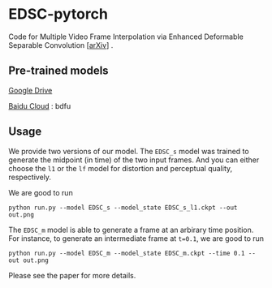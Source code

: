 # EDSC-pytorch
Code for Multiple Video Frame Interpolation via Enhanced Deformable Separable Convolution [[arXiv](https://arxiv.org/abs/2006.08070)] .

Pre-trained models
---
[Google Drive](https://drive.google.com/drive/folders/1iv4_34clpnjM2af34_qdoEpEzblMMNrW?usp=sharing)

[Baidu Cloud](https://pan.baidu.com/s/1kC7dEN2ZsMS7IdOLXVuDGQ) : bdfu

Usage
---
We provide two versions of our model. The `EDSC_s` model was trained to generate the midpoint (in time) of the two input frames. And you can either choose the `l1` or the `lf` model for distortion and perceptual quality, respectively.

We are good to run

```
python run.py --model EDSC_s --model_state EDSC_s_l1.ckpt --out out.png
```

The `EDSC_m` model is able to generate a frame at an arbirary time position. For instance, to generate an intermediate frame at `t=0.1`, we are good to run

```
python run.py --model EDSC_m --model_state EDSC_m.ckpt --time 0.1 --out out.png
```

Please see the paper for more details.
